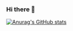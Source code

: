 ### Hi there 👋

[![Anurag's GitHub stats](https://github-readme-stats.vercel.app/api?username=mbcalisto)](https://github.com/anuraghazra/github-readme-stats)
